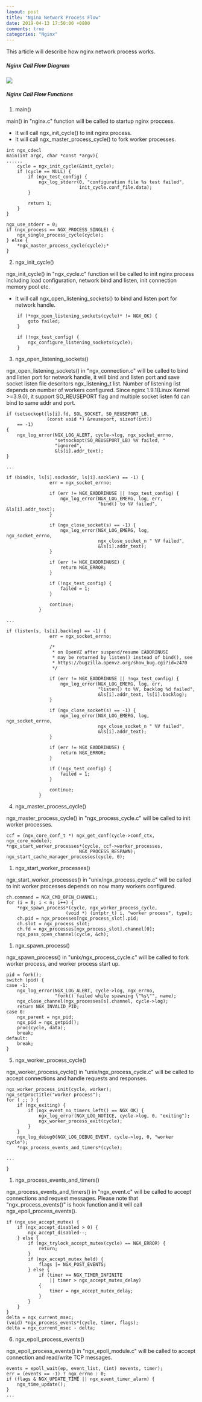 ```yaml
---
layout: post
title: "Nginx Network Process Flow"
date: 2019-04-13 17:50:00 +0800
comments: true
categories: "Nginx"
---
```


This article will describe how nginx network process works.

##### Nginx Call Flow Diagram 


![](/images/blog/nginx/nginx-network-proccess.png)


##### Nginx Call Flow Functions

1.  main()
 
main() in "nginx.c" function will be called to startup nginx proccess. 
- It will call ngx_init_cycle() to init nginx process. 
- It will call ngx_master_process_cycle() to fork worker processes.

```
int ngx_cdecl
main(int argc, char *const *argv){
......
    cycle = ngx_init_cycle(&init_cycle);
    if (cycle == NULL) {
        if (ngx_test_config) {
            ngx_log_stderr(0, "configuration file %s test failed",
                           init_cycle.conf_file.data);
        }

        return 1;
    }
}
```

```
ngx_use_stderr = 0;
if (ngx_process == NGX_PROCESS_SINGLE) {
    ngx_single_process_cycle(cycle);
} else {
    *ngx_master_process_cycle(cycle);*
}
```

2.  ngx_init_cycle()

ngx_init_cycle() in "ngx_cycle.c" function will be called to init nginx process including load configuration, network bind and listen, init connection memory pool etc. 
- It will call ngx_open_listening_sockets() to bind and listen port for network handle.

```
    if (*ngx_open_listening_sockets(cycle)* != NGX_OK) {
        goto failed;
    }

    if (!ngx_test_config) {
        ngx_configure_listening_sockets(cycle);
    }
```

3.  ngx_open_listening_sockets() 

ngx_open_listening_sockets() in "ngx_connection.c" will be called to bind and listen port for network handle, it will bind and listen port and save socket listen file descritors ngx_listening_t list. Number of listening list depends on number of workers configured.  Since nginx 1.9.1(Linux Kernel >=3.9.0), it support SO_REUSEPORT flag and multiple socket listen fd can bind to same addr and port. 

```
if (setsockopt(ls[i].fd, SOL_SOCKET, SO_REUSEPORT_LB,
               (const void *) &reuseport, sizeof(int))
    == -1)
{
    ngx_log_error(NGX_LOG_ALERT, cycle->log, ngx_socket_errno,
                  "setsockopt(SO_REUSEPORT_LB) %V failed, "
                  "ignored",
                  &ls[i].addr_text);
}

...

if (bind(s, ls[i].sockaddr, ls[i].socklen) == -1) {
                err = ngx_socket_errno;

                if (err != NGX_EADDRINUSE || !ngx_test_config) {
                    ngx_log_error(NGX_LOG_EMERG, log, err,
                                  "bind() to %V failed", &ls[i].addr_text);
                }

                if (ngx_close_socket(s) == -1) {
                    ngx_log_error(NGX_LOG_EMERG, log, ngx_socket_errno,
                                  ngx_close_socket_n " %V failed",
                                  &ls[i].addr_text);
                }

                if (err != NGX_EADDRINUSE) {
                    return NGX_ERROR;
                }

                if (!ngx_test_config) {
                    failed = 1;
                }

                continue;
            }

...

if (listen(s, ls[i].backlog) == -1) {
                err = ngx_socket_errno;

                /*
                 * on OpenVZ after suspend/resume EADDRINUSE
                 * may be returned by listen() instead of bind(), see
                 * https://bugzilla.openvz.org/show_bug.cgi?id=2470
                 */

                if (err != NGX_EADDRINUSE || !ngx_test_config) {
                    ngx_log_error(NGX_LOG_EMERG, log, err,
                                  "listen() to %V, backlog %d failed",
                                  &ls[i].addr_text, ls[i].backlog);
                }

                if (ngx_close_socket(s) == -1) {
                    ngx_log_error(NGX_LOG_EMERG, log, ngx_socket_errno,
                                  ngx_close_socket_n " %V failed",
                                  &ls[i].addr_text);
                }

                if (err != NGX_EADDRINUSE) {
                    return NGX_ERROR;
                }

                if (!ngx_test_config) {
                    failed = 1;
                }

                continue;
            }

```

4.  ngx_master_process_cycle()

ngx_master_process_cycle() in "ngx_process_cycle.c" will be called to init worker processes. 

```
ccf = (ngx_core_conf_t *) ngx_get_conf(cycle->conf_ctx, ngx_core_module);
*ngx_start_worker_processes*(cycle, ccf->worker_processes,
                           NGX_PROCESS_RESPAWN);
ngx_start_cache_manager_processes(cycle, 0);
```

1.  ngx_start_worker_processes()

ngx_start_worker_processes() in "unix/ngx_process_cycle.c" will be called to init worker processes depends on now many workers configured. 
```
ch.command = NGX_CMD_OPEN_CHANNEL;
for (i = 0; i < n; i++) {
    *ngx_spawn_process*(cycle, ngx_worker_process_cycle,
                      (void *) (intptr_t) i, "worker process", type);
    ch.pid = ngx_processes[ngx_process_slot].pid;
    ch.slot = ngx_process_slot;
    ch.fd = ngx_processes[ngx_process_slot].channel[0];
    ngx_pass_open_channel(cycle, &ch);
```

1.  ngx_spawn_process()

ngx_spawn_process() in "unix/ngx_process_cycle.c" will be called to fork worker process, and worker process start up. 

```
pid = fork();
switch (pid) {
case -1:
    ngx_log_error(NGX_LOG_ALERT, cycle->log, ngx_errno,
                  "fork() failed while spawning \"%s\"", name);
    ngx_close_channel(ngx_processes[s].channel, cycle->log);
    return NGX_INVALID_PID;
case 0:
    ngx_parent = ngx_pid;
    ngx_pid = ngx_getpid();
    proc(cycle, data);
    break;
default:
    break;
}
```

5.  ngx_worker_process_cycle()

ngx_worker_process_cycle() in "unix/ngx_process_cycle.c" will be called to accept connections and handle requests and responses.

```
ngx_worker_process_init(cycle, worker);
ngx_setproctitle("worker process");
for ( ;; ) {
    if (ngx_exiting) {
        if (ngx_event_no_timers_left() == NGX_OK) {
            ngx_log_error(NGX_LOG_NOTICE, cycle->log, 0, "exiting");
            ngx_worker_process_exit(cycle);
        }
    }
    ngx_log_debug0(NGX_LOG_DEBUG_EVENT, cycle->log, 0, "worker cycle");
    *ngx_process_events_and_timers*(cycle);

...

}
```

1.  ngx_process_events_and_timers()

ngx_process_events_and_timers() in "ngx_event.c" will be called to accept connections and request messages. Please note that "ngx_process_events()" is hook function and it will call ngx_epoll_process_events().

```
if (ngx_use_accept_mutex) {
    if (ngx_accept_disabled > 0) {
        ngx_accept_disabled--;
    } else {
        if (ngx_trylock_accept_mutex(cycle) == NGX_ERROR) {
            return;
        }
        if (ngx_accept_mutex_held) {
            flags |= NGX_POST_EVENTS;
        } else {
            if (timer == NGX_TIMER_INFINITE
                || timer > ngx_accept_mutex_delay)
            {
                timer = ngx_accept_mutex_delay;
            }
        }
    }
}
delta = ngx_current_msec;
(void) *ngx_process_events*(cycle, timer, flags);
delta = ngx_current_msec - delta;
```

6.  ngx_epoll_process_events()

ngx_epoll_process_events() in "ngx_epoll_module.c" will be called to accept connection and read/write TCP messages.

```
events = epoll_wait(ep, event_list, (int) nevents, timer);
err = (events == -1) ? ngx_errno : 0;
if (flags & NGX_UPDATE_TIME || ngx_event_timer_alarm) {
    ngx_time_update();
}
...
```






 


